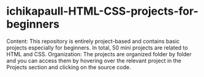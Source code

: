 # ichikapaull-HTML-CSS-projects-for-beginners


Content:
   This repository is entirely project-based and contains basic projects especially for beginners. In total, 50 mini projects are related to HTML and CSS.   Organization: 
   The projects are organized folder by folder and you can access them by hovering over the relevant project in the Projects section and clicking on the source code.
